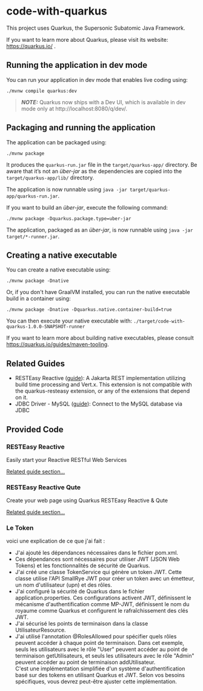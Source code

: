 # code-with-quarkus

This project uses Quarkus, the Supersonic Subatomic Java Framework.

If you want to learn more about Quarkus, please visit its website: https://quarkus.io/ .

## Running the application in dev mode

You can run your application in dev mode that enables live coding using:
```shell script
./mvnw compile quarkus:dev
```

> **_NOTE:_**  Quarkus now ships with a Dev UI, which is available in dev mode only at http://localhost:8080/q/dev/.

## Packaging and running the application

The application can be packaged using:
```shell script
./mvnw package
```
It produces the `quarkus-run.jar` file in the `target/quarkus-app/` directory.
Be aware that it’s not an _über-jar_ as the dependencies are copied into the `target/quarkus-app/lib/` directory.

The application is now runnable using `java -jar target/quarkus-app/quarkus-run.jar`.

If you want to build an _über-jar_, execute the following command:
```shell script
./mvnw package -Dquarkus.package.type=uber-jar
```

The application, packaged as an _über-jar_, is now runnable using `java -jar target/*-runner.jar`.

## Creating a native executable

You can create a native executable using: 
```shell script
./mvnw package -Dnative
```

Or, if you don't have GraalVM installed, you can run the native executable build in a container using: 
```shell script
./mvnw package -Dnative -Dquarkus.native.container-build=true
```

You can then execute your native executable with: `./target/code-with-quarkus-1.0.0-SNAPSHOT-runner`

If you want to learn more about building native executables, please consult https://quarkus.io/guides/maven-tooling.

## Related Guides

- RESTEasy Reactive ([guide](https://quarkus.io/guides/resteasy-reactive)): A Jakarta REST implementation utilizing build time processing and Vert.x. This extension is not compatible with the quarkus-resteasy extension, or any of the extensions that depend on it.
- JDBC Driver - MySQL ([guide](https://quarkus.io/guides/datasource)): Connect to the MySQL database via JDBC

## Provided Code

### RESTEasy Reactive

Easily start your Reactive RESTful Web Services

[Related guide section...](https://quarkus.io/guides/getting-started-reactive#reactive-jax-rs-resources)

### RESTEasy Reactive Qute

Create your web page using Quarkus RESTEasy Reactive & Qute

[Related guide section...](https://quarkus.io/guides/qute#type-safe-templates)

### Le Token
voici une explication de ce que j'ai fait :  

- J'ai ajouté les dépendances nécessaires dans le fichier pom.xml. 
- Ces dépendances sont nécessaires pour utiliser JWT (JSON Web Tokens) et 
les fonctionnalités de sécurité de Quarkus.  
- J'ai créé une classe TokenService qui génère un token JWT. Cette classe utilise 
l'API SmallRye JWT pour créer un token avec un émetteur, un nom d'utilisateur (upn) et des rôles.  
- J'ai configuré la sécurité de Quarkus dans le fichier application.properties.
Ces configurations activent JWT, définissent le mécanisme d'authentification comme MP-JWT, 
définissent le nom du royaume comme Quarkus et configurent le rafraîchissement des clés JWT.  
- J'ai sécurisé les points de terminaison dans la classe UtilisateurResource. 
- J'ai utilisé l'annotation @RolesAllowed pour spécifier quels rôles peuvent accéder à chaque point de 
terminaison. Dans cet exemple, seuls les utilisateurs avec le rôle "User" peuvent accéder au point de terminaison
getUtilisateurs, et seuls les utilisateurs avec le rôle "Admin" peuvent accéder au point de terminaison addUtilisateur.  
C'est une implémentation simplifiée d'un système d'authentification basé sur des tokens en
utilisant Quarkus et JWT. Selon vos besoins spécifiques, vous devrez peut-être ajuster cette implémentation.